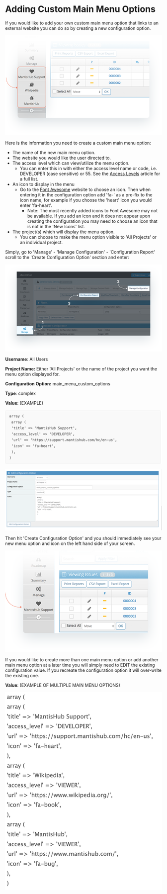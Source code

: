 # Adding Custom Main Menu Options

If you would like to add your own custom main menu option that links to an external website you can do so by creating a new configuration option. 

![](./images/custom_menu_1.png)

Here is the information you need to create a custom main menu option:

- The name of the new main menu option.
- The website you would like the user directed to.
- The access level which can view/utilize the menu option.
    - You can enter this in with either the access level name or code, i.e. DEVELOPER (case sensitive) or 55. See the [Access Levels](/customizations/access_levels) article for a full list.
- An icon to display in the menu
    - Go to the [Font Awesome](http://fontawesome.io/icons/) website to choose an icon. Then when entering it in the configuration option add 'fa-' as a pre-fix to the icon name, for example if you choose the 'heart' icon you would enter 'fa-heart'.
        - Note: The most recently added icons to Font Awesome may not be available. If you add an icon and it does not appear upon creating the configuration you may need to choose an icon that is not in the 'New Icons' list.
- The project(s) which will display the menu option.
    - You can choose to make the menu option visible to 'All Projects' or an individual project.

Simply, go to 'Manage' - 'Manage Configuration' - 'Configuration Report' scroll to the 'Create Configuration Option' section and enter:    

![](./images/custom_menu_2.png)

**Username**: All Users

**Project Name:** Either 'All Projects' or the name of the project you want the menu option displayed for.

**Configuration Option:** main_menu_custom_options

**Type**: complex

**Value**: (EXAMPLE) 

![](./images/custom_menu_3.png)

![](./images/custom_menu_4.png)

Then hit 'Create Configuration Option' and you should immediately see your new menu option and icon on the left hand side of your screen.

![](./images/custom_menu_5.png)

If you would like to create more than one main menu option or add another main menu option at a later time you will simply need to EDIT the existing configuration value. If you recreate the configuration option it will over-write the existing one. 

**Value**: (EXAMPLE OF MULTIPLE MAIN MENU OPTIONS)

![](./images/custom_menu_6.png)

